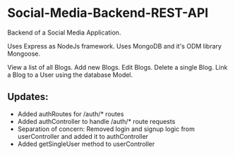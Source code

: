 # Social-Media-Backend-REST-API

Backend of a Social Media Application.

Uses Express as NodeJs framework. Uses MongoDB and it's ODM library Mongoose.

View a list of all Blogs. 
Add new Blogs.
Edit Blogs.
Delete a single Blog.
Link a Blog to a User using the database Model.

## Updates:
- Added authRoutes for /auth/* routes
- Added authController to handle /auth/* route requests
- Separation of concern: Removed login and signup logic from userController and added it to authController
- Added getSingleUser method to userController